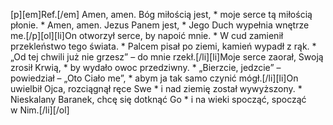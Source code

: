 [p][em]Ref.[/em] Amen, amen. Bóg miłością jest, * moje serce tą miłością płonie. * Amen, amen. Jezus Panem jest, * Jego Duch wypełnia wnętrze me.[/p][ol][li]On otworzył serce, by napoić mnie. * W cud zamienił przekleństwo tego świata. * Palcem pisał po ziemi, kamień wypadł z rąk. * „Od tej chwili już nie grzesz” – do mnie rzekł.[/li][li]Moje serce zaorał, Swoją zrosił Krwią, * by wydało owoc przedziwny. * „Bierzcie, jedzcie” – powiedział – „Oto Ciało me”, * abym ja tak samo czynić mógł.[/li][li]On uwielbił Ojca, rozciągnął ręce Swe * i nad ziemię został wywyższony. * Nieskalany Baranek, chcę się dotknąć Go * i na wieki spocząć, spocząć w Nim.[/li][/ol]